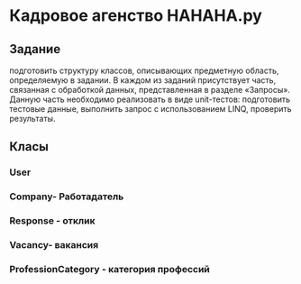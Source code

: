 ﻿#  Кадровое агенство HAHAHA.ру
## Задание 
подготовить структуру классов, описывающих предметную область, определяемую в задании. 
В каждом из заданий присутствует часть, связанная с обработкой данных, представленная в разделе «Запросы». 
Данную часть необходимо реализовать в виде unit-тестов: подготовить тестовые данные, выполнить запрос 
с использованием LINQ, проверить результаты.
## Класы
### User

### Company- Работадатель


### Response - отклик


### Vacancy- вакансия

### ProfessionCategory - категория профессий
